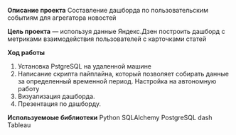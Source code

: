 **Описание проекта**
Составление дашборда по пользовательским событиям для агрегатора новостей

**Цель проекта** — используя данные Яндекс.Дзен построить дашборд с метриками взаимодействия пользователей с карточками статей

**Ход работы**

 1. Установка PstgreSQL на удаленной машине
 2. Написание скрипта пайплайна, который позволяет собирать данные за определенный временной период. Настройка на автономную работу
 3. Визуализация дашборда.
 4. Презентация по дашборду.
 
  **Используемоые библиотеки**
 Python SQLAlchemy PostgreSQL dash Tableau